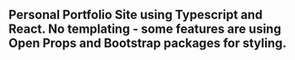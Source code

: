 ## Personal Portfolio Site using Typescript and React. No templating - some features are using Open Props and Bootstrap packages for styling.
